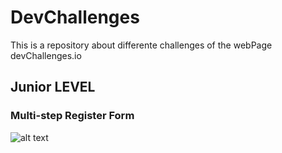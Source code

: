 # DevChallenges
This is a repository about differente challenges of the webPage devChallenges.io
## Junior LEVEL
### Multi-step Register Form
![alt text](image.png)